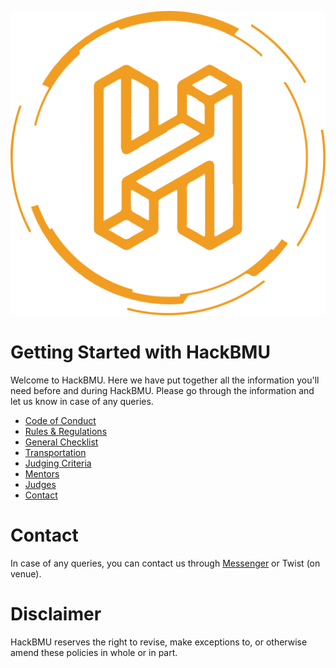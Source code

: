 [![HackBMU](assets/Hacklogo.svg "HackBMU")](https://hackbmu.67thmilestone.com "HackBMU")
# Getting Started with HackBMU
Welcome to HackBMU. Here we have put together all the information you'll need before and during HackBMU. Please go through the information and let us know in case of any queries.

- [Code of Conduct](code-of-conduct.md "Code of Conduct")
- [Rules & Regulations](rules.md "Rules & Regulations")
- [General Checklist](checklist.md "Checklist")
- [Transportation](transportation.md "Transportation")
- [Judging Criteria](judging.md "Judging Criteria")
- [Mentors](mentors.md "Mentors")
- [Judges](judges.md "Judges")
- [Contact](contact.md "Contact")

# Contact
In case of any queries, you can contact us through [Messenger](https://www.facebook.com/hackbmu/ "Messenger") or Twist (on venue).

# Disclaimer
HackBMU reserves the right to revise, make exceptions to, or otherwise amend these policies in whole or in part.

